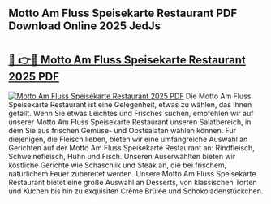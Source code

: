 ## Motto Am Fluss Speisekarte Restaurant PDF Download Online 2025 JedJs

# <h2><a href="http://gcbat1.nevu.top/?p=Motto+Am+Fluss+Speisekarte+Restaurant">🔗 👉🔴 Motto Am Fluss Speisekarte Restaurant 2025 PDF</a></h2>

[![Motto Am Fluss Speisekarte Restaurant 2025 PDF](https://i.imgur.com/dBaPXMq.png)](http://gcbat1.nevu.top/?p=Motto+Am+Fluss+Speisekarte+Restaurant)
Die Motto Am Fluss Speisekarte Restaurant ist eine Gelegenheit, etwas zu wählen, das Ihnen gefällt. Wenn Sie etwas Leichtes und Frisches suchen, empfehlen wir auf unserer Motto Am Fluss Speisekarte Restaurant unseren Salatbereich, in dem Sie aus frischen Gemüse- und Obstsalaten wählen können. Für diejenigen, die Fleisch lieben, bieten wir eine umfangreiche Auswahl an Gerichten auf der Motto Am Fluss Speisekarte Restaurant an: Rindfleisch, Schweinefleisch, Huhn und Fisch. Unseren Auserwählten bieten wir köstliche Gerichte wie Schaschlik und Steak an, die bei frischem, natürlichem Feuer zubereitet werden. Unsere Motto Am Fluss Speisekarte Restaurant bietet eine große Auswahl an Desserts, von klassischen Torten und Kuchen bis hin zu exquisiten Crème Brûlée und Schokoladenstückchen.
